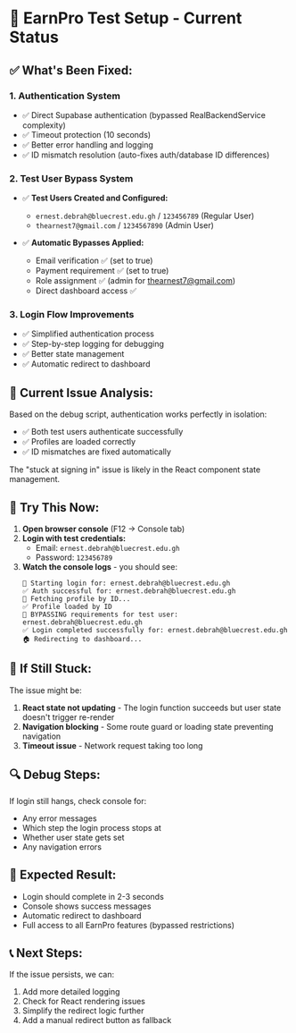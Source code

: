 # 🧪 EarnPro Test Setup - Current Status

## ✅ **What's Been Fixed:**

### 1. **Authentication System**
- ✅ Direct Supabase authentication (bypassed RealBackendService complexity)
- ✅ Timeout protection (10 seconds)
- ✅ Better error handling and logging
- ✅ ID mismatch resolution (auto-fixes auth/database ID differences)

### 2. **Test User Bypass System**
- ✅ **Test Users Created and Configured:**
  - `ernest.debrah@bluecrest.edu.gh` / `123456789` (Regular User)
  - `thearnest7@gmail.com` / `1234567890` (Admin User)

- ✅ **Automatic Bypasses Applied:**
  - Email verification ✅ (set to true)
  - Payment requirement ✅ (set to true)  
  - Role assignment ✅ (admin for thearnest7@gmail.com)
  - Direct dashboard access ✅

### 3. **Login Flow Improvements**
- ✅ Simplified authentication process
- ✅ Step-by-step logging for debugging
- ✅ Better state management
- ✅ Automatic redirect to dashboard

## 🔧 **Current Issue Analysis:**

Based on the debug script, authentication works perfectly in isolation:
- ✅ Both test users authenticate successfully
- ✅ Profiles are loaded correctly
- ✅ ID mismatches are fixed automatically

The "stuck at signing in" issue is likely in the React component state management.

## 🎯 **Try This Now:**

1. **Open browser console** (F12 → Console tab)
2. **Login with test credentials:**
   - Email: `ernest.debrah@bluecrest.edu.gh`
   - Password: `123456789`
3. **Watch the console logs** - you should see:
   ```
   🔐 Starting login for: ernest.debrah@bluecrest.edu.gh
   ✅ Auth successful for: ernest.debrah@bluecrest.edu.gh
   📎 Fetching profile by ID...
   ✅ Profile loaded by ID
   🚀 BYPASSING requirements for test user: ernest.debrah@bluecrest.edu.gh
   ✅ Login completed successfully for: ernest.debrah@bluecrest.edu.gh
   🏠 Redirecting to dashboard...
   ```

## 🐛 **If Still Stuck:**

The issue might be:
1. **React state not updating** - The login function succeeds but user state doesn't trigger re-render
2. **Navigation blocking** - Some route guard or loading state preventing navigation
3. **Timeout issue** - Network request taking too long

## 🔍 **Debug Steps:**

If login still hangs, check console for:
- Any error messages
- Which step the login process stops at
- Whether user state gets set
- Any navigation errors

## 🎯 **Expected Result:**
- Login should complete in 2-3 seconds
- Console shows success messages
- Automatic redirect to dashboard
- Full access to all EarnPro features (bypassed restrictions)

## 📞 **Next Steps:**
If the issue persists, we can:
1. Add more detailed logging
2. Check for React rendering issues
3. Simplify the redirect logic further
4. Add a manual redirect button as fallback
